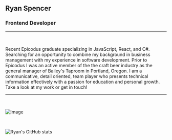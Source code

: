 ## Ryan Spencer

### Frontend Developer

---

<br/>

Recent Epicodus graduate specializing in JavaScript, React, and C#. Searching for an opportunity to combine my background in business management with my experience in software development. Prior to Epicodus I was an active member of the the craft beer industry as the general manager of Bailey's Taproom in Portland, Oregon. I am a communicative, detail oriented, team player who presents technical information effectively with a passion for education and personal growth. Take a look at my work or get in touch!

---
<br/>

![image](https://www.codewars.com/users/kidCorgi/badges/large)

<br/>

![Ryan's GitHub stats](https://github-readme-stats.vercel.app/api?username=ryan-spencer1220&show_icons=true&theme=transparent)

<br/>
